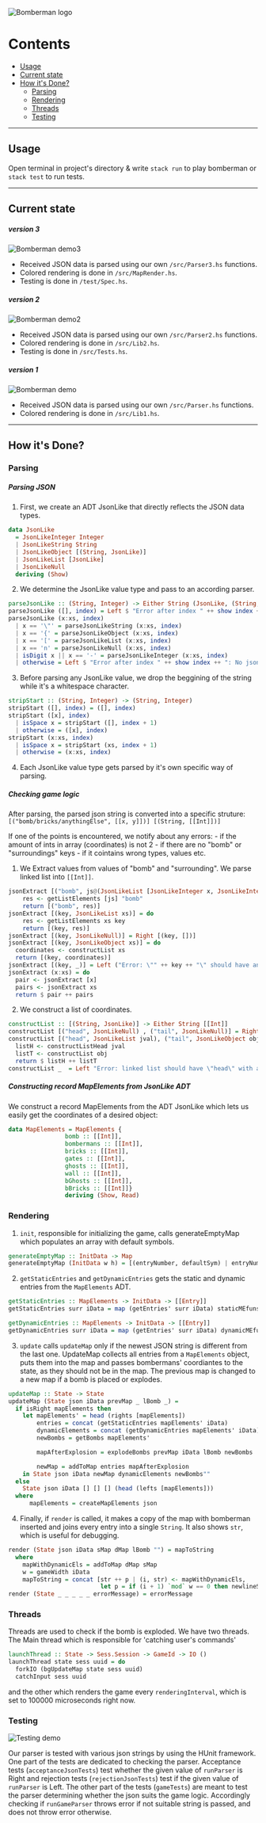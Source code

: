 ![Bomberman logo](logo.png)

Contents
===
- [Usage](#usage)
- [Current state](#current-state)
- [How it's Done?](#how-its-done)
  - [Parsing](#parsing)
  - [Rendering](#rendering)
  - [Threads](#threads)
  - [Testing](#testing)
<hr>


## Usage
Open terminal in project's directory & write
`stack run`
to play bomberman or
`stack test`
to run tests.
<hr>

## Current state
##### version 3
![Bomberman demo3](preview3.gif)
- Received JSON data is parsed using our own  `/src/Parser3.hs` functions.
- Colored rendering is done in `/src/MapRender.hs`.
- Testing is done in `/test/Spec.hs`.

##### version 2
![Bomberman demo2](preview2.gif)
- Received JSON data is parsed using our own  `/src/Parser2.hs` functions.
- Colored rendering is done in `/src/Lib2.hs`.
- Testing is done in `/src/Tests.hs`.

##### version 1
![Bomberman demo](preview.gif) 
- Received JSON data is parsed using our own  `/src/Parser.hs` functions.
- Colored rendering is done in `/src/Lib1.hs`.
<hr>


## How it's Done?
### Parsing

##### Parsing JSON
1. First, we create an ADT JsonLike that directly reflects the JSON data types.
```haskell
data JsonLike
  = JsonLikeInteger Integer
  | JsonLikeString String
  | JsonLikeObject [(String, JsonLike)]
  | JsonLikeList [JsonLike]
  | JsonLikeNull
  deriving (Show)
```

2. We determine the JsonLike value type and pass to an according parser.
```haskell
parseJsonLike :: (String, Integer) -> Either String (JsonLike, (String, Integer))
parseJsonLike ([], index) = Left $ "Error after index " ++ show index ++ ": Unexpected end of string"
parseJsonLike (x:xs, index)
  | x == '\"' = parseJsonLikeString (x:xs, index)
  | x == '{' = parseJsonLikeObject (x:xs, index)
  | x == '[' = parseJsonLikeList (x:xs, index)
  | x == 'n' = parseJsonLikeNull (x:xs, index)
  | isDigit x || x == '-' = parseJsonLikeInteger (x:xs, index)
  | otherwise = Left $ "Error after index " ++ show index ++ ": No json value could be matched"
```

3. Before parsing any JsonLike value, we drop the beggining of the string while it's a whitespace character.
```haskell
stripStart :: (String, Integer) -> (String, Integer)
stripStart ([], index) = ([], index)
stripStart ([x], index)
  | isSpace x = stripStart ([], index + 1)
  | otherwise = ([x], index)
stripStart (x:xs, index)
  | isSpace x = stripStart (xs, index + 1)
  | otherwise = (x:xs, index)
```

4. Each JsonLike value type gets parsed by it's own specific way of parsing.

##### Checking game logic
After parsing, the parsed json string is converted into a specific struture:
`[("bomb/bricks/anythingElse", [[x, y]])] [(String, [[Int]])]`

If one of the points is encountered, we notify about any errors:
    - if the amount of ints in array (coordinates) is not 2
    - if there are no "bomb" or "surroundings" keys
    - if it cointains wrong types, values etc.


1. We Extract values from values of "bomb" and "surrounding". We parse linked list into `[[Int]]`.
```haskell
jsonExtract [("bomb", js@(JsonLikeList [JsonLikeInteger x, JsonLikeInteger x']))] = do
    res <- getListElements [js] "bomb"
    return [("bomb", res)]
jsonExtract [(key, JsonLikeList xs)] = do
    res <- getListElements xs key
    return [(key, res)]
jsonExtract [(key, JsonLikeNull)] = Right [(key, [])]
jsonExtract [(key, JsonLikeObject xs)] = do
  coordinates <- constructList xs
  return [(key, coordinates)]
jsonExtract [(key, _)] = Left ("Error: \"" ++ key ++ "\" should have an object (a linked list) as a value, not a list, string or integer.")
jsonExtract (x:xs) = do
  pair <- jsonExtract [x]
  pairs <- jsonExtract xs
  return $ pair ++ pairs
```

2. We construct a list of coordinates.
```haskell
constructList :: [(String, JsonLike)] -> Either String [[Int]]
constructList [("head", JsonLikeNull) , ("tail", JsonLikeNull)] = Right []
constructList [("head", JsonLikeList jval), ("tail", JsonLikeObject obj)] = do
  listH <- constructListHead jval
  listT <- constructList obj
  return $ listH ++ listT
constructList _  = Left "Error: linked list should have \"head\" with a list (or null, if empty) as a value, and \"tail\" with an object (or null) as a value."
```

##### Constructing record MapElements from JsonLike ADT
We construct a record MapElements from the ADT JsonLike which lets us easily get the coordinates of a desired object:
```haskell
data MapElements = MapElements {
                bomb :: [[Int]],
                bombermans :: [[Int]],
                bricks :: [[Int]],
                gates :: [[Int]],
                ghosts :: [[Int]],
                wall :: [[Int]],
                bGhosts :: [[Int]],
                bBricks :: [[Int]]}
                deriving (Show, Read)
```

### Rendering
1. `init`, responsible for initializing the game, calls generateEmptyMap which populates an array with default symbols.
```haskell
generateEmptyMap :: InitData -> Map
generateEmptyMap (InitData w h) = [(entryNumber, defaultSym) | entryNumber <- [0 .. (w * h)]]
```

2. `getStaticEntries` and `getDynamicEntries` gets the static and dynamic entries from the `MapElements` ADT.
```haskell
getStaticEntries :: MapElements -> InitData -> [[Entry]]
getStaticEntries surr iData = map (getEntries' surr iData) staticMEfuns

getDynamicEntries :: MapElements -> InitData -> [[Entry]]
getDynamicEntries surr iData = map (getEntries' surr iData) dynamicMEfuns
``` 

3. `update` calls `updateMap` only if the newest JSON string is different from the last one. UpdateMap collects all entries from a `MapElements` object, puts them into the map and passes bombermans' coordiantes to the state, as they should not be in the map. The previous map is changed to a new map if a bomb is placed or explodes.
```haskell
updateMap :: State -> State
updateMap (State json iData prevMap _ lBomb _) =
  if isRight mapElements then
    let mapElements' = head (rights [mapElements])
        entries = concat (getStaticEntries mapElements' iData)
        dynamicElements = concat (getDynamicEntries mapElements' iData)
        newBombs = getBombs mapElements'

        mapAfterExplosion = explodeBombs prevMap iData lBomb newBombs

        newMap = addToMap entries mapAfterExplosion
    in State json iData newMap dynamicElements newBombs""
  else
    State json iData [] [] [] (head (lefts [mapElements]))
  where
      mapElements = createMapElements json
```

4. Finally, if `render` is called, it makes a copy of the map with bomberman inserted and joins every entry into a single `String`. It also shows `str`, which is useful for debugging.
```haskell
render (State json iData sMap dMap lBomb "") = mapToString
  where
    mapWithDynamicEls = addToMap dMap sMap
    w = gameWidth iData
    mapToString = concat [str ++ p | (i, str) <- mapWithDynamicEls,
                          let p = if (i + 1) `mod` w == 0 then newlineSym else ""]
render (State _ _ _ _ _ errorMessage) = errorMessage
```

### Threads

Threads are used to check if the bomb is exploded.
We have two threads.
The Main thread which is responsible for 'catching user's commands'
```haskell
launchThread :: State -> Sess.Session -> GameId -> IO ()
launchThread state sess uuid = do
  forkIO (bgUpdateMap state sess uuid)
  catchInput sess uuid
```
and the other which renders the game every `renderingInterval`, which is set to 100000 microseconds right now.


### Testing
![Testing demo](testing.gif)

Our parser is tested with various json strings by using the HUnit framework.
One part of the tests are dedicated to checking the parser. Acceptance tests (`acceptanceJsonTests`) test whether the given value of `runParser` is Right and rejection tests (`rejectionJsonTests`) test if the given value of `runParser` is Left.
The other part of the tests (`gameTests`) are meant to test the parser determining whether the json suits the game logic. Accordingly checking if `runGameParser` throws error if not suitable string is passed, and does not throw error otherwise.

